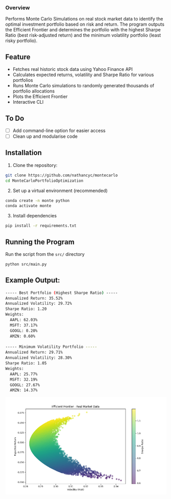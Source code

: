 ### Overview
Performs Monte Carlo Simulations on real stock market data to identify the optimal investment portfolio based on risk and return. The program outputs the Efficient Frontier and determines the portfolio with the highest Sharpe Ratio (best risk-adjusted return) and the minimum volatility portfolio (least risky portfolio).

## Feature
* Fetches real historic stock data using Yahoo Finance API
* Calculates expected returns, volatility and Sharpe Ratio for various portfolios
* Runs Monte Carlo simulations to randomly generated thousands of portfolio allocations
* Plots the Efficient Frontier
* Interactive CLI

## To Do
- [ ] Add command-line option for easier access
- [ ] Clean up and modularise code

## Installation
1. Clone the repository:
```bash
git clone https://github.com/nathancyc/montecarlo
cd MonteCarloPortfolioOptimization
```

2. Set up a virtual environment (recommended)
```bash
conda create -n monte python
conda activate monte
```

3. Install dependencies
```bash
pip install -r requirements.txt
```

## Running the Program
Run the script from the ```src/``` directory
```bash
python src/main.py
```

## Example Output:
```bash
----- Best Portfolio (Highest Sharpe Ratio) -----
Annualized Return: 35.52%
Annualized Volatility: 29.72%
Sharpe Ratio: 1.20
Weights:
  AAPL: 62.03%
  MSFT: 37.17%
  GOOGL: 0.20%
  AMZN: 0.60%

----- Minimum Volatility Portfolio -----
Annualized Return: 29.71%
Annualized Volatility: 28.30%
Sharpe Ratio: 1.05
Weights:
  AAPL: 25.77%
  MSFT: 32.19%
  GOOGL: 27.67%
  AMZN: 14.37%

```
![Example Efficient Frontier](example.png)
